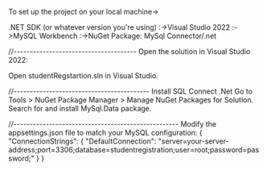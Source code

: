 To set up the project on your local machine->

.NET SDK (or whatever version you're using)
:->Visual Studio 2022
:->MySQL Workbench
:->NuGet Package: MySql Connector/.net

//--------------------------------------
Open the solution in Visual Studio 2022:

Open studentRegstartion.sln in Visual Studio.

//------------------------------------------
Install SQL Connect .Net
Go to Tools > NuGet Package Manager > Manage NuGet Packages for Solution.
Search for and install MySql.Data package.

//---------------------------------------------------
Modify the appsettings.json file to match your MySQL configuration:
{
  "ConnectionStrings": {
    "DefaultConnection": "server=your-server-address;port=3306;database=studentregistration;user=root;password=password;"
  }
}
